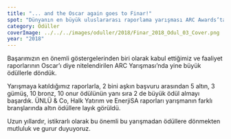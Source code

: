```yaml
---
title: "... and the Oscar again goes to Finar!"
spot: "Dünyanın en büyük uluslararası raporlama yarışması ARC Awards’ta bu yıl da Türkiye’nin gururu olduk."
category: Ödüller
coverImage: ../../../images/oduller/2018/Finar_2018_Odul_03_Cover.png
year: "2018"
---
```


Başarımızın en önemli göstergelerinden biri olarak kabul ettiğimiz ve faaliyet raporlarının Oscar’ı diye nitelendirilen ARC Yarışması’nda yine büyük ödüllerle döndük.

Yarışmaya katıldığımız raporlarla, 2 bini aşkın başvuru arasından 5 altın, 3 gümüş, 10 bronz, 10 onur ödülünün yanı sıra 2 de büyük ödül almayı başardık. ÜNLÜ & Co, Halk Yatırım ve EnerjiSA raporları yarışmanın farklı branşlarında altın ödüllere layık görüldü.

Uzun yıllardır, istikrarlı olarak bu önemli bu yarışmadan ödüllere dönmekten mutluluk ve gurur duyuyoruz.
